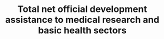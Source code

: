 ---
actual_indicator_available: null
actual_indicator_available_description: null
comments_and_limitations: null
data_non_statistical: true
date_metadata_updated: null
date_of_national_source_publication: null
disaggregation_categories: null
disaggregation_geography: null
goal_meta_link: http://unstats.un.org/sdgs/files/metadata-compilation/Metadata-Goal-3.pdf
goal_meta_link_page: 38
graph: null
graph_status_notes: Assigned
graph_title: Total net official development assistance to medical research and basic
  health sectors
graph_type: null
graph_type_description: null
has_metadata: true
indicator: 3.b.2
indicator_definition: Total net official development assistance (ODA) to the medical
  research (purpose code 12182) and basic health (code 122) sectors. Data expressed
  in US dollars at the average annual exchange rate.
indicator_name: Total net official development assistance to medical research and
  basic health sectors
indicator_sort_order: 03.0b.02
indicator_variable: null
international_and_national_references: null
layout: indicator
method_of_computation: ''
periodicity: null
permalink: /3-b-2/
published: false
rationale_interpretation: ODA is the accepted measure of international development
  co-operation. Separate data are available on aid to medical research for the benefit
  of developing countries and on aid in support of basic health interventions, but
  the total of the two most closely matches the target.
reporting_status: notstarted
scheduled_update_by_SDG_team: null
scheduled_update_by_national_source: null
sdg_goal: 3
source_active_1: true
source_agency_staff_email_1: null
source_agency_staff_name_1: null
source_agency_survey_dataset_1: null
source_notes_1: null
source_title_1: null
source_url_1: null
target: Support the research and development of vaccines and medicines for the communicable
  and non-communicable diseases that primarily affect developing countries, provide
  access to affordable essential medicines and vaccines, in accordance with the Doha
  Declaration on the TRIPS Agreement and Public Health, which affirms the right of
  developing countries to use to the full the provisions in the Agreement on TradeRelated
  Aspects of Intellectual Property Rights regarding flexibilities to protect public
  health, and, in particular, provide access to medicines for all.
target_id: 3.b
time_period: null
title: Total net official development assistance to medical research and basic health
  sectors
un_custodial_agency: OECD
un_designated_tier: '1'
unit_of_measure: null
variable_description: null
variable_notes: null
---